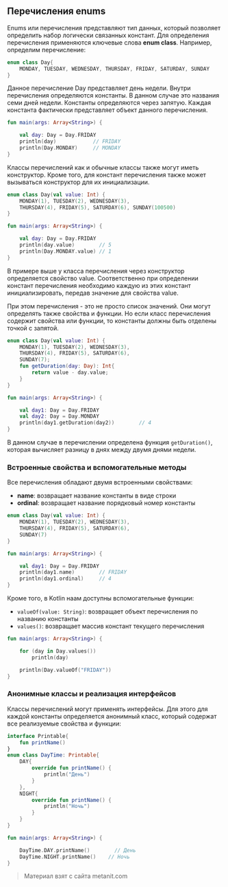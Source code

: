 ## Перечисления enums

Enums или перечисления представляют тип данных, который позволяет определить набор логически связанных констант. Для определения перечисления применяются ключевые слова **enum class**. Например, определим перечисление:

```kotlin
enum class Day{
    MONDAY, TUESDAY, WEDNESDAY, THURSDAY, FRIDAY, SATURDAY, SUNDAY
}
```

Данное перечисление Day представляет день недели. Внутри перечисления определяются константы. В данном случае это названия семи дней недели. Константы определяются через запятую. Каждая константа фактически представляет объект данного перечисления.

```kotlin
fun main(args: Array<String>) {

    val day: Day = Day.FRIDAY
    println(day)            // FRIDAY
    println(Day.MONDAY)     // MONDAY
}
```

Классы перечислений как и обычные классы также могут иметь конструктор. Кроме того, для констант перечисления также может вызываться конструктор для их инициализации.

```kotlin
enum class Day(val value: Int) {
    MONDAY(1), TUESDAY(2), WEDNESDAY(3),
    THURSDAY(4), FRIDAY(5), SATURDAY(6), SUNDAY(100500)
}

fun main(args: Array<String>) {

    val day: Day = Day.FRIDAY
    println(day.value)        // 5
    println(Day.MONDAY.value) // 1
}
```

В примере выше у класса перечисления через конструктор определяется свойство value. Соответственно при определении констант перечисления необходимо каждую из этих констант инициализировать, передав значение для свойства value.

При этом перечисления - это не просто список значений. Они могут определять также свойства и функции. Но если класс перечисления содержит свойства или функции, то константы должны быть отделены точкой с запятой.

```kotlin
enum class Day(val value: Int) {
    MONDAY(1), TUESDAY(2), WEDNESDAY(3),
    THURSDAY(4), FRIDAY(5), SATURDAY(6),
    SUNDAY(7);
    fun getDuration(day: Day): Int{
        return value - day.value;
    }
}

fun main(args: Array<String>) {

    val day1: Day = Day.FRIDAY
    val day2: Day = Day.MONDAY
    println(day1.getDuration(day2))        // 4
}
```

В данном случае в перечислении определена функция `getDuration()`, которая вычисляет разницу в днях между двумя днями недели.

### Встроенные свойства и вспомогательные методы

Все перечисления обладают двумя встроенными свойствами:
- **name**: возвращает название константы в виде строки
- **ordinal**: возвращает название порядковый номер константы

```kotlin
enum class Day(val value: Int) {
    MONDAY(1), TUESDAY(2), WEDNESDAY(3),
    THURSDAY(4), FRIDAY(5), SATURDAY(6),
    SUNDAY(7)
}

fun main(args: Array<String>) {

    val day1: Day = Day.FRIDAY
    println(day1.name)        // FRIDAY
    println(day1.ordinal)     // 4
}
```

Кроме того, в Kotlin наам доступны вспомогательные функции:
- `valueOf(value: String)`: возвращает объект перечисления по названию константы
- `values()`: возвращает массив констант текущего перечисления

```kotlin
fun main(args: Array<String>) {

    for (day in Day.values())
        println(day)

    println(Day.valueOf("FRIDAY"))
}
```

### Анонимные классы и реализация интерфейсов

Классы перечислений могут применять интерфейсы. Для этого для каждой константы определяется анонимный класс, который содержат все реализуемые свойства и функции:

```kotlin
interface Printable{
    fun printName()
}
enum class DayTime: Printable{
    DAY{
        override fun printName() {
            println("День")
        }
    },
    NIGHT{
        override fun printName() {
            println("Ночь")
        }
    }
}

fun main(args: Array<String>) {

    DayTime.DAY.printName()        // День
    DayTime.NIGHT.printName()    // Ночь
}
```


> Материал взят с сайта metanit.com